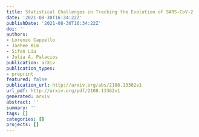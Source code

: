 ```yaml
---
title: Statistical Challenges in Tracking the Evolution of SARS-CoV-2
date: '2021-08-30T16:34:22Z'
publishDate: '2021-08-30T16:34:22Z'
doi: ''
authors:
- Lorenzo Cappello
- Jaehee Kim
- Sifan Liu
- Julia A. Palacios
publication: arXiv
publication_types:
- preprint
featured: false
publication_url: http://arxiv.org/abs/2108.13362v1
url_pdf: http://arxiv.org/pdf/2108.13362v1
generated: arxiv
abstract: ''
summary: ''
tags: []
categories: []
projects: []
---
```

